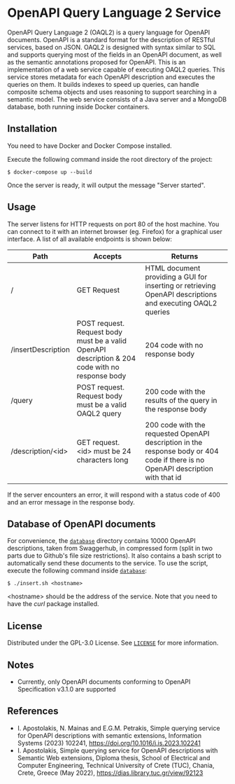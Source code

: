OpenAPI Query Language 2 Service
================================
OpenAPI Query Language 2 (OAQL2) is a query language for OpenAPI documents. OpenAPI is a standard format for the description of RESTful services, based on JSON. OAQL2 is designed with syntax similar to SQL and supports querying most of the fields in an OpenAPI document, as well as the semantic annotations proposed for OpenAPI. This is an implementation of a web service capable of executing OAQL2 queries. This service stores metadata for each OpenAPI description and executes the queries on them. It builds indexes to speed up queries, can handle composite schema objects and uses reasoning to support searching in a semantic model. The web service consists of a Java server and a MongoDB database, both running inside Docker containers.

## Installation
You need to have Docker and Docker Compose installed.

Execute the following command inside the root directory of the project:

    $ docker-compose up --build
    
Once the server is ready, it will output the message "Server started".

## Usage
The server listens for HTTP requests on port 80 of the host machine. You can connect to it with an internet browser (eg. Firefox) for a graphical user interface. A list of all available endpoints is shown below:

| Path                | Accepts                                                                                               | Returns                                                                                                                          |
|---------------------|-------------------------------------------------------------------------------------------------------|----------------------------------------------------------------------------------------------------------------------------------|
| /                   | GET Request                                                                                           | HTML document providing a GUI for inserting or retrieving OpenAPI descriptions and executing OAQL2 queries            |
| /insertDescription  | POST request.<br /> Request body must be a valid OpenAPI description & 204 code with no response body | 204 code with no response body                                                                                                   |
| /query              | POST request.<br /> Request body must be a valid OAQL2 query                                          | 200 code with the results of the query in the response body                                                                      |
| /description/\<id\> | GET request.<br /> \<id\> must be 24 characters long                                                  | 200 code with the requested OpenAPI description in the response body or 404 code if there is no OpenAPI description with that id |

If the server encounters an error, it will respond with a status code of 400 and an error message in the response body. 

## Database of OpenAPI documents
For convenience, the [`database`](database) directory contains 10000 OpenAPI descriptions, taken from Swaggerhub, in compressed form (split in two parts due to Github's file size restrictions). It also contains a bash script to automatically send these documents to the service. To use the script, execute the following command inside [`database`](database):

    $ ./insert.sh <hostname> 

\<hostname\> should be the address of the service. Note that you need to have the *curl* package installed.

## License
Distributed under the GPL-3.0 License. See [`LICENSE`](LICENSE) for more information.

## Notes
- Currently, only OpenAPI documents conforming to OpenAPI Specification v3.1.0 are supported

## References
- I. Apostolakis, N. Mainas and E.G.M. Petrakis, Simple querying service for OpenAPI descriptions with semantic extensions, Information Systems (2023) 102241, https://doi.org/10.1016/j.is.2023.102241
- I. Apostolakis, Simple querying service for OpenAPI descriptions with Semantic Web extensions, Diploma thesis, School of Electrical and Computer Engineering, Technical University of Crete (TUC), Chania, Crete, Greece (May 2022), https://dias.library.tuc.gr/view/92123
